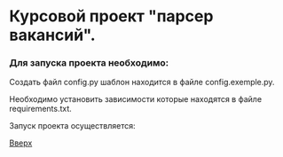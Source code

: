 <a id="anchor"></a>
# Курсовой проект "парсер вакансий".
### Для запуска проекта необходимо:
Создать файл config.py шаблон находится в файле config.exemple.py.

Необходимо установить зависимости которые находятся в файле requirements.txt.

Запуск проекта осуществляется:



[Вверх](#anchor)

